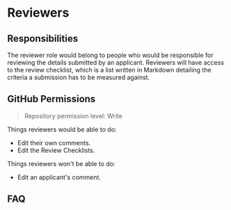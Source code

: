 # Reviewers

## Responsibilities

The reviewer role would belong to people who would be responsible for reviewing the details submitted by an applicant. Reviewers will have access to the review checklist, which is a list written in Markdown detailing the criteria a submission has to be measured against.

## GitHub Permissions

> Repository permission level: Write

Things reviewers would be able to do:

* Edit their own comments.
* Edit the Review Checklists.

Things reviewers won't be able to do:

* Edit an applicant's comment.

## FAQ

